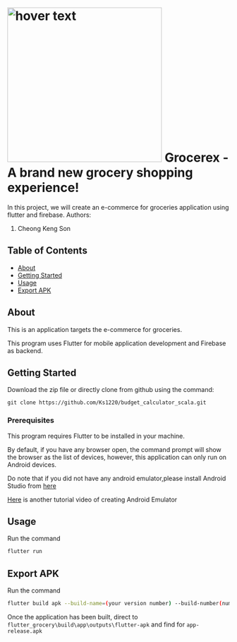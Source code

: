# <img src="https://user-images.githubusercontent.com/62043437/154081984-36b1d7f0-9d3a-4a70-8287-115f6b8df748.jpg" width="350" title="hover text"> Grocerex - A brand new grocery shopping experience!

In this project, we will create an e-commerce for groceries application using flutter and firebase. 
Authors:
1. Cheong Keng Son

## Table of Contents

- [About](#about)
- [Getting Started](#getting_started)
- [Usage](#usage)
- [Export APK](#export_apk)
 
 ## About <a name = "about"></a>
 
 This is an application targets the e-commerce for groceries.
 
 This program uses Flutter for mobile application development and Firebase as backend. 
 

## Getting Started <a name = "getting_started"></a>
 
Download the zip file or directly clone from github using the command:

```
git clone https://github.com/Ks1220/budget_calculator_scala.git
```

### Prerequisites

This program requires Flutter to be installed in your machine.

By default, if you have any browser open, the command prompt will show the browser as the list of devices, however, this application can only run on Android devices. 

Do note that if you did not have any android emulator,please install Android Studio from [here](https://developer.android.com/studio?gclid=Cj0KCQiAnuGNBhCPARIsACbnLzqa66HJFyZxvOYcarh5a3G8URjB49ZS2MlzrpxYF5bjKUl556jIqrwaAqAdEALw_wcB&gclsrc=aw.ds)

[Here](https://www.youtube.com/watch?v=LgRRmgfrFQM) is another tutorial video of creating Android Emulator

## Usage <a name = "usage"></a>

Run the command

```bash
flutter run
```
## Export APK <a name = "export_apk"></a>

Run the command

```bash
flutter build apk --build-name=(your version number) --build-number(number sequence)
```

Once the application has been built, direct to ```flutter_grocery\build\app\outputs\flutter-apk``` and find for ```app-release.apk```
